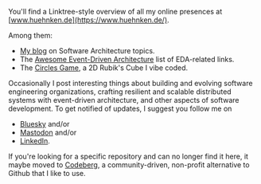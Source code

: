 

You'll find a Linktree-style overview of all my online presences at [www.huehnken.de](https://www.huehnken.de/).

Among them:

* [My blog](https://www.reactivesystems.eu/) on Software Architecture topics.
* The [Awesome Event-Driven Architecture](https://codeberg.org/lutzh/awesome-event-driven-architecture#readme) list of EDA-related links.
* The [Circles Game](https://www.huehnken.de/games/circles/index.html), a 2D Rubik's Cube I vibe coded.

Occasionally I post interesting things about building and evolving software engineering organizations, crafting resilient and scalable distributed systems with event-driven architecture, and other aspects of software development. To get notified of updates, I suggest you follow me on 

* [Bluesky](https://bsky.app/profile/huehnken.de) and/or
* [Mastodon](https://mastodon.social/@lutzhuehnken) and/or
* [LinkedIn](https://www.linkedin.com/in/lutzh).

If you're looking for a specific repository and can no longer find it here, it maybe moved to [Codeberg](https://codeberg.org/lutzh), a community-driven, non-profit alternative to Github that I like to use.

